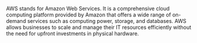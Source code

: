 AWS stands for Amazon Web Services. It is a comprehensive cloud computing platform provided by Amazon that offers a wide range of on-demand services such as computing power, storage, and databases. AWS allows businesses to scale and manage their IT resources efficiently without the need for upfront investments in physical hardware.